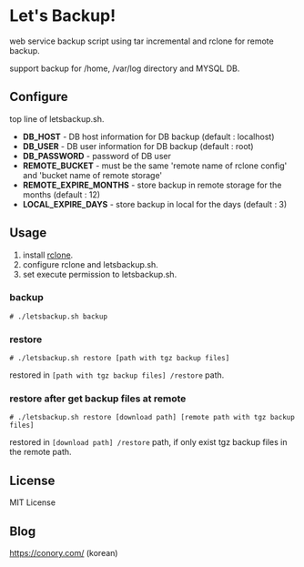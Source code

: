 # Let's Backup!
web service backup script using tar incremental and rclone for remote backup.

support backup for /home, /var/log directory and MYSQL DB.

## Configure
top line of letsbackup.sh.
- **DB_HOST** - DB host information for DB backup (default : localhost)
- **DB_USER** - DB user information for DB backup (default : root)
- **DB_PASSWORD** - password of DB user
- **REMOTE_BUCKET** - must be the same 'remote name of rclone config' and 'bucket name of remote storage'
- **REMOTE_EXPIRE_MONTHS** - store backup in remote storage for the months (default : 12)
- **LOCAL_EXPIRE_DAYS** - store backup in local for the days (default : 3)

## Usage
1. install [rclone](https://github.com/ncw/rclone).
2. configure rclone and letsbackup.sh.
3. set execute permission to letsbackup.sh.
### backup
```
# ./letsbackup.sh backup
```
### restore
```
# ./letsbackup.sh restore [path with tgz backup files]
```
restored in ``[path with tgz backup files] /restore`` path.
### restore after get backup files at remote
```
# ./letsbackup.sh restore [download path] [remote path with tgz backup files]
```
restored in ``[download path] /restore`` path, if only exist tgz backup files in the remote path.

## License
MIT License

## Blog
https://conory.com/ (korean)
